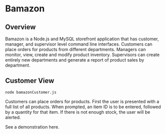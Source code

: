 # Bamazon

## Overview

Bamazon is a Node.js and MySQL storefront application that has customer, manager, and supervisor level command line interfaces. Customers can place orders for products from different departments. Managers can monitor, view, create and modify product inventory. Supervisors can create entirely new departments and generate a report of product sales by department.

## Customer View

`node bamazonCustomer.js`

Customers can place orders for products. First the user is presented with a full list of all products. When prompted, an item ID is to be entered, followed by a quantity for that item. If there is not enough stock, the user will be alerted.

See a demonstration here.




